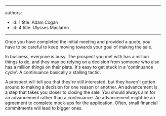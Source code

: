 

---
authors:
  - id: 1
    title: Adam Cogan
  - id: 4
    title: Ulysses Maclaren
---




<span class='intro'> <p>Once you have completed the initial meeting and provided a quote, you have to be careful to keep moving towards your goal of making the sale.</p>
                 </span>

<p>In business, everyone is busy. The prospect you met with has a million things to do, and they may be relying on a decision from someone who also has a million things on their plate. It's easy to get stuck in a 'continuance cycle'. A continuance basically a stalling tactic.</p>
                <p>A prospect will tell you that they're still interested, but they haven't gotten around to making a decision for one reason or another. An advancement is a step that takes you closer to closing the sale. You should always aim for an advancement rather than a continuance. An advancement might be an agreement to complete mock-ups for the application. Often, small financial commitments will lead to bigger ones.</p>



